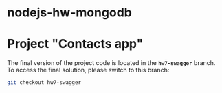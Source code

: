 # nodejs-hw-mongodb

# Project "Contacts app"

The final version of the project code is located in the **`hw7-swagger`** branch. To access the final solution, please switch to this branch:

```bash
git checkout hw7-swagger
